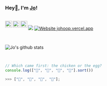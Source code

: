 ### Hey👋, I'm [Jo](https://johoop.vercel.app/)!

<br/>

<a href="https://johoop.vercel.app/">
  <img align="left" alt="Jo's Website" width="22px" src="https://johoop.vercel.app/jl.png" />
</a>
<a href="https://www.linkedin.com/in/jolienhoop/">
  <img align="left" alt="Jo's LinkdeIN" width="22px" src="https://cdn.jsdelivr.net/npm/simple-icons@v3/icons/linkedin.svg" />
</a>
<a href="https://t.me/jolienhoop">
  <img align="left" alt="Jo's Telegram" width="22px" src="https://cdn.jsdelivr.net/npm/simple-icons@v3/icons/telegram.svg" />
</a>

![](https://komarev.com/ghpvc/?username=JoHoop)
[![Website johoop.vercel.app](https://img.shields.io/website-up-down-green-red/http/shields.io.svg)](https://johoop.vercel.app)

<br />

![Jo's github stats](https://github-readme-stats.vercel.app/api?username=JoHoop&show_icons=true&hide=issues&hide_border=true)

<br />

```javascript
// Which came first: the chicken or the egg?
console.log(["🥚", "🐣", "🐥", "🐔"].sort())

>>> ["🐔", "🐣", "🐥", "🥚"];
```
